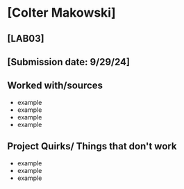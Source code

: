 # [Colter Makowski]
## [LAB03]
## [Submission date: 9/29/24]
## Worked with/sources 
* example
* example
* example
* example
## Project Quirks/ Things that don't work
* example
* example
* example
